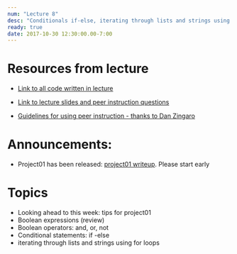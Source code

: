 ```yaml
---
num: "Lecture 8"
desc: "Conditionals if-else, iterating through lists and strings using for loops"
ready: true
date: 2017-10-30 12:30:00.00-7:00
---
```


# Resources from lecture

* [Link to all code written in lecture](https://github.com/ucsb-cs8-f17/cs8-f17-lecture-code)

* [Link to lecture slides and peer instruction questions](https://drive.google.com/drive/folders/0BxIvQwpl4ocoRy1Pa041SThLUFU?usp=sharing)

* [Guidelines for using peer instruction - thanks to Dan Zingaro](https://drive.google.com/file/d/0BxIvQwpl4ocoX2ZpUjJDZW52Wlk/view?usp=sharing)

# Announcements:
* Project01 has been released: [project01 writeup](/lab/project01/). Please start early


# Topics

* Looking ahead to this week: tips for project01
* Boolean expressions (review)
* Boolean operators: and, or, not
* Conditional statements: if -else
* iterating through lists and strings using for loops















